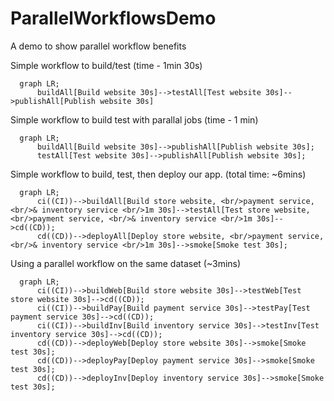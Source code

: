 # ParallelWorkflowsDemo
A demo to show parallel workflow benefits

Simple workflow to build/test (time - 1min 30s)
```mermaid
  graph LR;
      buildAll[Build website 30s]-->testAll[Test website 30s]-->publishAll[Publish website 30s]
```

Simple workflow to build test with parallal jobs (time - 1 min)
```mermaid
  graph LR;
      buildAll[Build website 30s]-->publishAll[Publish website 30s];
      testAll[Test website 30s]-->publishAll[Publish website 30s];
```

Simple workflow to build, test, then deploy our app. (total time: ~6mins)
```mermaid
  graph LR;
      ci((CI))-->buildAll[Build store website, <br/>payment service, <br/>& inventory service <br/>1m 30s]-->testAll[Test store website, <br/>payment service, <br/>& inventory service <br/>1m 30s]-->cd((CD));
      cd((CD))-->deployAll[Deploy store website, <br/>payment service, <br/>& inventory service <br/>1m 30s]-->smoke[Smoke test 30s];
```

Using a parallel workflow on the same dataset (~3mins)
```mermaid
  graph LR;
      ci((CI))-->buildWeb[Build store website 30s]-->testWeb[Test store website 30s]-->cd((CD));
      ci((CI))-->buildPay[Build payment service 30s]-->testPay[Test payment service 30s]-->cd((CD));
      ci((CI))-->buildInv[Build inventory service 30s]-->testInv[Test inventory service 30s]-->cd((CD));
      cd((CD))-->deployWeb[Deploy store website 30s]-->smoke[Smoke test 30s];
      cd((CD))-->deployPay[Deploy payment service 30s]-->smoke[Smoke test 30s];
      cd((CD))-->deployInv[Deploy inventory service 30s]-->smoke[Smoke test 30s];    
```
